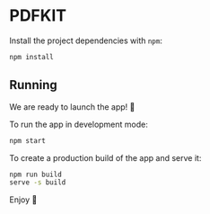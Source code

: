 # PDFKIT

Install the project dependencies with `npm`:

```bash
npm install
```

## Running

We are ready to launch the app! 🎉

To run the app in development mode:

```bash
npm start
```

To create a production build of the app and serve it:

```bash
npm run build
serve -s build
```

Enjoy 🍕
